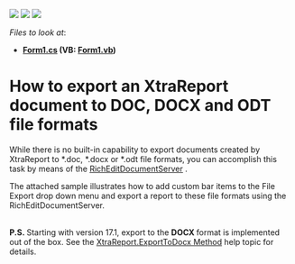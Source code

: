 <!-- default badges list -->
![](https://img.shields.io/endpoint?url=https://codecentral.devexpress.com/api/v1/VersionRange/128600898/12.2.4%2B)
[![](https://img.shields.io/badge/Open_in_DevExpress_Support_Center-FF7200?style=flat-square&logo=DevExpress&logoColor=white)](https://supportcenter.devexpress.com/ticket/details/E4530)
[![](https://img.shields.io/badge/📖_How_to_use_DevExpress_Examples-e9f6fc?style=flat-square)](https://docs.devexpress.com/GeneralInformation/403183)
<!-- default badges end -->
<!-- default file list -->
*Files to look at*:

* **[Form1.cs](./CS/WindowsFormsApplication1/Form1.cs) (VB: [Form1.vb](./VB/WindowsFormsApplication1/Form1.vb))**
<!-- default file list end -->
# How to export an XtraReport document to DOC, DOCX and ODT file formats


<p>While there is no built-in capability to export documents created by XtraReport to *.doc, *.docx or *.odt file formats, you can accomplish this task by means of the <a href="http://documentation.devexpress.com/#CoreLibraries/clsDevExpressXtraRichEditRichEditDocumentServertopic"><u>RichEditDocumentServer</u></a> .</p>
<p>The attached sample illustrates how to add custom bar items to the File Export drop down menu and export a report to these file formats using the RichEditDocumentServer.<br><br></p>
<p><strong>P.S. </strong>Starting with version 17.1, export to the <strong>DOCX </strong>format is implemented out of the box. See the <a href="https://documentation.devexpress.com/#XtraReports/DevExpressXtraReportsUIXtraReport_ExportToDocxtopic">XtraReport.ExportToDocx Method</a> help topic for details.</p>

<br/>


